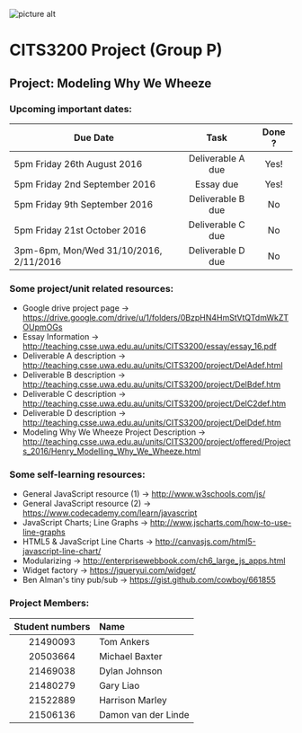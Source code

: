 ![picture alt](http://static.weboffice.uwa.edu.au/visualid/core-rebrand/img/uwacrest/uwacrest-blue.svg)
# CITS3200 Project (Group P)
## Project: Modeling Why We Wheeze

### Upcoming important dates:
| Due Date                                | Task              |   Done ?
| -------------                           |:-------------:    | :-------------: 
| 5pm Friday 26th August 2016             | Deliverable A due | Yes!
| 5pm Friday 2nd September 2016           | Essay due         | Yes! 
| 5pm Friday 9th September 2016           | Deliverable B due | No
| 5pm Friday 21st October 2016            | Deliverable C due | No
| 3pm-6pm, Mon/Wed 31/10/2016, 2/11/2016  | Deliverable D due | No

### Some project/unit related resources:
  - Google drive project page -> https://drive.google.com/drive/u/1/folders/0BzpHN4HmStVtQTdmWkZTOUpmOGs
  - Essay Information -> http://teaching.csse.uwa.edu.au/units/CITS3200/essay/essay_16.pdf
  - Deliverable A description -> http://teaching.csse.uwa.edu.au/units/CITS3200/project/DelAdef.html
  - Deliverable B description -> http://teaching.csse.uwa.edu.au/units/CITS3200/project/DelBdef.htm
  - Deliverable C description -> http://teaching.csse.uwa.edu.au/units/CITS3200/project/DelC2def.htm
  - Deliverable D description -> http://teaching.csse.uwa.edu.au/units/CITS3200/project/DelDdef.htm
  - Modeling Why We Wheeze Project Description -> http://teaching.csse.uwa.edu.au/units/CITS3200/project/offered/Projects_2016/Henry_Modelling_Why_We_Wheeze.html

### Some self-learning resources:
  - General JavaScript resource (1) -> http://www.w3schools.com/js/
  - General JavaScript resource (2) -> https://www.codecademy.com/learn/javascript
  - JavaScript Charts; Line Graphs -> http://www.jscharts.com/how-to-use-line-graphs
  - HTML5 & JavaScript Line Charts -> http://canvasjs.com/html5-javascript-line-chart/
  - Modularizing -> http://enterprisewebbook.com/ch6_large_js_apps.html
  - Widget factory -> https://jqueryui.com/widget/
  - Ben Alman's tiny pub/sub -> https://gist.github.com/cowboy/661855

### Project Members:
| Student numbers | Name                |   
| :-------------: |:-------------       | 
| 21490093        | Tom Ankers          | 
| 20503664        | Michael Baxter      | 
| 21469038        | Dylan Johnson       | 
| 21480279        | Gary Liao           | 
| 21522889        | Harrison Marley     | 
| 21506136        | Damon van der Linde | 
  
